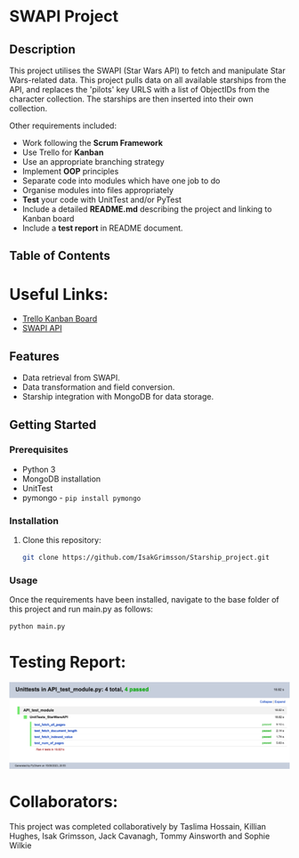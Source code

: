 
# SWAPI Project

## Description

This project utilises the SWAPI (Star Wars API) to fetch and manipulate Star Wars-related data. This project pulls data on all available starships from the API, and replaces the 'pilots' key URLS with a list of ObjectIDs from the character collection. The starships are then inserted into their own collection.

Other requirements included:

- Work following the **Scrum Framework**
- Use Trello for **Kanban**
- Use an appropriate branching strategy
- Implement **OOP** principles
- Separate code into modules which have one job to do
- Organise modules into files appropriately
- **Test** your code with UnitTest and/or PyTest
- Include a detailed **README.md** describing the project and linking to Kanban board
- Include a **test report** in README document.

## Table of Contents



# Useful Links:

- [Trello Kanban Board](https://trello.com/b/0IGj6Zvj/starship-project)
- [SWAPI API](https://swapi.dev/)

## Features

- Data retrieval from SWAPI.
- Data transformation and field conversion.
- Starship integration with MongoDB for data storage.

## Getting Started

### Prerequisites

- Python 3
- MongoDB installation
- UnitTest
- pymongo - `pip install pymongo`

### Installation

1. Clone this repository:

   ```bash
   git clone https://github.com/IsakGrimsson/Starship_project.git
   ```


### Usage
Once the requirements have been installed, navigate to the base folder of this project and run main.py as follows:
```py
python main.py
```

# Testing Report:
![test suite image](/test_results_1.png)

# Collaborators:

This project was completed collaboratively by Taslima Hossain, Killian Hughes, Isak Grimsson, Jack Cavanagh, Tommy Ainsworth and Sophie Wilkie
